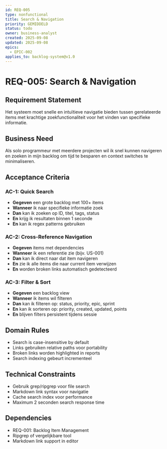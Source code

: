 ```yaml
---
id: REQ-005
type: nonfunctional
title: Search & Navigation
priority: GEMIDDELD
status: todo
owner: business-analyst
created: 2025-09-08
updated: 2025-09-08
epics:
  - EPIC-002
applies_to: backlog-system@v1.0
---
```


# REQ-005: Search & Navigation

## Requirement Statement
Het systeem moet snelle en intuïtieve navigatie bieden tussen gerelateerde items met krachtige zoekfunctionaliteit voor het vinden van specifieke informatie.

## Business Need
Als solo programmeur met meerdere projecten wil ik snel kunnen navigeren en zoeken in mijn backlog om tijd te besparen en context switches te minimaliseren.

## Acceptance Criteria

### AC-1: Quick Search
- **Gegeven** een grote backlog met 100+ items
- **Wanneer** ik naar specifieke informatie zoek
- **Dan** kan ik zoeken op ID, titel, tags, status
- **En** krijg ik resultaten binnen 1 seconde
- **En** kan ik regex patterns gebruiken

### AC-2: Cross-Reference Navigation
- **Gegeven** items met dependencies
- **Wanneer** ik een referentie zie (bijv. US-001)
- **Dan** kan ik direct naar dat item navigeren
- **En** zie ik alle items die naar current item verwijzen
- **En** worden broken links automatisch gedetecteerd

### AC-3: Filter & Sort
- **Gegeven** een backlog view
- **Wanneer** ik items wil filteren
- **Dan** kan ik filteren op: status, priority, epic, sprint
- **En** kan ik sorteren op: priority, created, updated, points
- **En** blijven filters persistent tijdens sessie

## Domain Rules
- Search is case-insensitive by default
- Links gebruiken relative paths voor portability
- Broken links worden highlighted in reports
- Search indexing gebeurt incrementeel

## Technical Constraints
- Gebruik grep/ripgrep voor file search
- Markdown link syntax voor navigatie
- Cache search index voor performance
- Maximum 2 seconden search response time

## Dependencies
- REQ-001: Backlog Item Management
- Ripgrep of vergelijkbare tool
- Markdown link support in editor